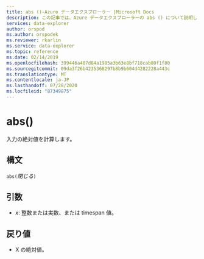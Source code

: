 ```yaml
---
title: abs ()-Azure データエクスプローラー |Microsoft Docs
description: この記事では、Azure データエクスプローラーの abs () について説明します。
services: data-explorer
author: orspod
ms.author: orspodek
ms.reviewer: rkarlin
ms.service: data-explorer
ms.topic: reference
ms.date: 02/14/2019
ms.openlocfilehash: 399446a407d84a1985a3b63e8bf718cab80f1f80
ms.sourcegitcommit: 09da3f26b4235368297b8b9b604d4282228a443c
ms.translationtype: MT
ms.contentlocale: ja-JP
ms.lasthandoff: 07/28/2020
ms.locfileid: "87349875"
---
```

# <a name="abs"></a>abs()

入力の絶対値を計算します。  

## <a name="syntax"></a>構文

`abs(`*閉じる*`)`

## <a name="arguments"></a>引数

* *x*: 整数または実数、または timespan 値。

## <a name="returns"></a>戻り値

* X の絶対値。